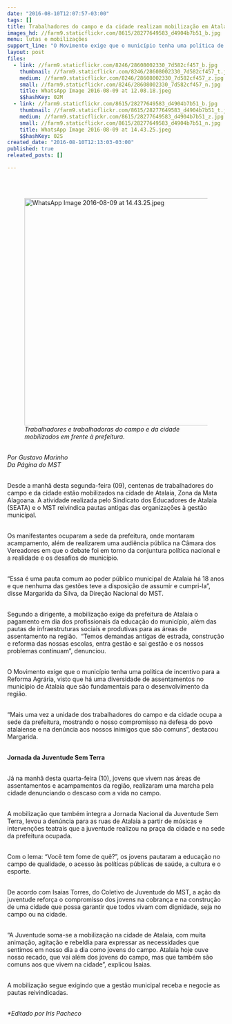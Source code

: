 ```yaml
---
date: "2016-08-10T12:07:57-03:00"
tags: []
title: Trabalhadores do campo e da cidade realizam mobilização em Atalaia
images_hd: //farm9.staticflickr.com/8615/28277649583_d4904b7b51_b.jpg
menu: lutas e mobilizações
support_line: "O Movimento exige que o município tenha uma política de incentivo para a Reforma Agrária, visto que há uma diversidade de assentamentos no município que são fundamentais para o desenvolvimento da região"
layout: post
files:
  - link: //farm9.staticflickr.com/8246/28608002330_7d582cf457_b.jpg
    thumbnail: //farm9.staticflickr.com/8246/28608002330_7d582cf457_t.jpg
    medium: //farm9.staticflickr.com/8246/28608002330_7d582cf457_z.jpg
    small: //farm9.staticflickr.com/8246/28608002330_7d582cf457_n.jpg
    title: WhatsApp Image 2016-08-09 at 12.08.18.jpeg
    $$hashKey: 02M
  - link: //farm9.staticflickr.com/8615/28277649583_d4904b7b51_b.jpg
    thumbnail: //farm9.staticflickr.com/8615/28277649583_d4904b7b51_t.jpg
    medium: //farm9.staticflickr.com/8615/28277649583_d4904b7b51_z.jpg
    small: //farm9.staticflickr.com/8615/28277649583_d4904b7b51_n.jpg
    title: WhatsApp Image 2016-08-09 at 14.43.25.jpeg
    $$hashKey: 02S
created_date: "2016-08-10T12:13:03-03:00"
published: true
releated_posts: []

---
```

<p><br />
&nbsp;</p>

<figure class="image"><img alt="WhatsApp Image 2016-08-09 at 14.43.25.jpeg" height="525" src="//farm9.staticflickr.com/8615/28277649583_d4904b7b51_b.jpg" width="700" />
<figcaption><em>Trabalhadores e trabalhadoras do campo e da cidade mobilizados em frente &agrave; prefeitura.</em></figcaption>
</figure>

<p><br />
<em>Por Gustavo Marinho<br />
Da P&aacute;gina do MST </em></p>

<p><br />
Desde a manh&atilde; desta segunda-feira (09), centenas de trabalhadores do campo e da cidade est&atilde;o mobilizados na cidade de Atalaia, Zona da Mata Alagoana. A atividade realizada pelo Sindicato dos Educadores de Atalaia (SEATA) e o MST reivindica pautas antigas das organiza&ccedil;&otilde;es &agrave; gest&atilde;o municipal.</p>

<p><br />
Os manifestantes ocuparam a sede da prefeitura, onde montaram acampamento, al&eacute;m de realizarem uma audi&ecirc;ncia p&uacute;blica na C&acirc;mara dos Vereadores em que o debate foi em torno da conjuntura pol&iacute;tica nacional e a realidade e os desafios do munic&iacute;pio.</p>

<p><br />
&ldquo;Essa &eacute; uma pauta comum ao poder p&uacute;blico municipal de Atalaia h&aacute; 18 anos e que nenhuma das gest&otilde;es teve a disposi&ccedil;&atilde;o de assumir e cumpri-la&rdquo;, disse Margarida da Silva, da Dire&ccedil;&atilde;o Nacional do MST.</p>

<p><br />
Segundo a dirigente, a mobiliza&ccedil;&atilde;o exige da prefeitura de Atalaia o pagamento em dia dos profissionais da educa&ccedil;&atilde;o do munic&iacute;pio, al&eacute;m das pautas de infraestruturas sociais e produtivas para as &aacute;reas de assentamento na regi&atilde;o. &nbsp;&ldquo;Temos demandas antigas de estrada, constru&ccedil;&atilde;o e reforma das nossas escolas, entra gest&atilde;o e sai gest&atilde;o e os nossos problemas continuam&rdquo;, denunciou.</p>

<p><br />
O Movimento exige que o munic&iacute;pio tenha uma pol&iacute;tica de incentivo para a Reforma Agr&aacute;ria, visto que h&aacute; uma diversidade de assentamentos no munic&iacute;pio de Atalaia que s&atilde;o fundamentais para o desenvolvimento da regi&atilde;o.</p>

<p><br />
&ldquo;Mais uma vez a unidade dos trabalhadores do campo e da cidade ocupa a sede da prefeitura, mostrando o nosso compromisso na defesa do povo atalaiense e na den&uacute;ncia aos nossos inimigos que s&atilde;o comuns&rdquo;, destacou Margarida.</p>

<p><br />
<strong>Jornada da Juventude Sem Terra</strong></p>

<p><br />
J&aacute; na manh&atilde; desta quarta-feira (10), jovens que vivem nas &aacute;reas de assentamentos e acampamentos da regi&atilde;o, realizaram uma marcha pela cidade denunciando o descaso com a vida no campo.</p>

<p><br />
A mobiliza&ccedil;&atilde;o que tamb&eacute;m integra a Jornada Nacional da Juventude Sem Terra, levou a den&uacute;ncia para as ruas de Atalaia a partir de m&uacute;sicas e interven&ccedil;&otilde;es teatrais que a juventude realizou na pra&ccedil;a da cidade e na sede da prefeitura ocupada.</p>

<p><br />
Com o lema: &ldquo;Voc&ecirc; tem fome de qu&ecirc;?&rdquo;, os jovens pautaram a educa&ccedil;&atilde;o no campo de qualidade, o acesso &agrave;s pol&iacute;ticas p&uacute;blicas de sa&uacute;de, a cultura e o esporte.</p>

<p><br />
De acordo com Isaias Torres, do Coletivo de Juventude do MST, a a&ccedil;&atilde;o da juventude refor&ccedil;a o compromisso dos jovens na cobran&ccedil;a e na constru&ccedil;&atilde;o de uma cidade que possa garantir que todos vivam com dignidade, seja no campo ou na cidade.</p>

<p><br />
&ldquo;A Juventude soma-se a mobiliza&ccedil;&atilde;o na cidade de Atalaia, com muita anima&ccedil;&atilde;o, agita&ccedil;&atilde;o e rebeldia para expressar as necessidades que sentimos em nosso dia a dia como jovens do campo. Atalaia hoje ouve nosso recado, que vai al&eacute;m dos jovens do campo, mas que tamb&eacute;m s&atilde;o comuns aos que vivem na cidade&rdquo;, explicou Isaias.</p>

<p><br />
A mobiliza&ccedil;&atilde;o segue exigindo que a gest&atilde;o municipal receba e negocie as pautas reivindicadas.</p>

<p><br />
<em>*Editado por Iris Pacheco</em></p>
